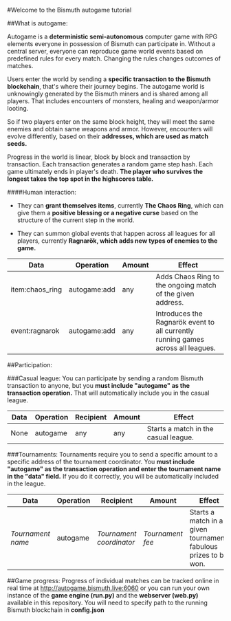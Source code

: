#Welcome to the Bismuth autogame tutorial

##What is autogame:

Autogame is a **deterministic semi-autonomous** computer game with RPG elements everyone in
possession of Bismuth can participate in. Without a central server, everyone can reproduce
game world events based on predefined rules for every match. Changing the rules changes 
outcomes of matches.

Users enter the world by sending a **specific transaction to the Bismuth blockchain**, 
that's where their journey begins. The autogame world is unknowingly generated by the Bismuth
miners and is shared among all players. That includes encounters of monsters, healing 
and weapon/armor looting.

So if two players enter on the same block height, they will meet the same enemies and obtain
same weapons and armor. However, encounters will evolve differently, based on their **addresses,
which are used as match seeds.**

Progress in the world is linear, block by block and transaction by transaction. 
Each transaction generates a random game step hash. Each game ultimately ends in player's death. 
**The player who survives the longest takes the top spot in the highscores table.**

####Human interaction:

- They can **grant themselves items**, currently **The Chaos Ring**, which can give them a **positive
blessing or a negative curse** based on the structure of the current step in the world.

- They can summon global events that happen across all leagues for all players, currently 
**Ragnarök, which adds new types of enemies to the game.**

|Data|Operation|Amount|Effect|
|-----------------------------|-----------------------------|-----------------------------|-----------------------------|
|item:chaos_ring|autogame:add|any|Adds Chaos Ring to the ongoing match of the given address.
|event:ragnarok|autogame:add|any|Introduces the Ragnarök event to all currently running games across all leagues.|


##Participation:

###Casual league:
You can participate by sending a random Bismuth transaction to anyone, but you **must include 
"autogame" as the transaction operation.** That will automatically include you in the casual
league.

|Data|Operation|Recipient|Amount|Effect|
|-----------------------------|-----------------------------|-----------------------------|-----------------------------|-----------------------------|
|None|autogame|any|any|Starts a match in the casual league.|

###Tournaments:
Tournaments require you to send a specific amount to a specific address of the tournament 
coordinator. You **must include "autogame" as the transaction operation and enter the tournament 
name in the "data" field.** If you do it correctly, you will be automatically included in 
the league.

|Data|Operation|Recipient|Amount|Effect|
|-----------------------------|-----------------------------|-----------------------------|-----------------------------|-----------------------------|
|_Tournament name_|autogame|_Tournament coordinator_|_Tournament fee_|Starts a match in a given tournament, fabulous prizes to be won.
##Game progress:
Progress of individual matches can be tracked online in real time at 
http://autogame.bismuth.live:6060 or you can run your own instance of the **game engine (run.py)**
and the **webserver (web.py)** available in this repository. You will need to specify path
to the running Bismuth blockchain in **config.json**
